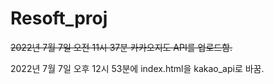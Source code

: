 # Resoft_proj

~~2022년 7월 7일 오전 11시 37분 카카오지도 API를 업로드함.~~

2022년 7월 7일 오후 12시 53분에 index.html을 kakao_api로 바꿈.